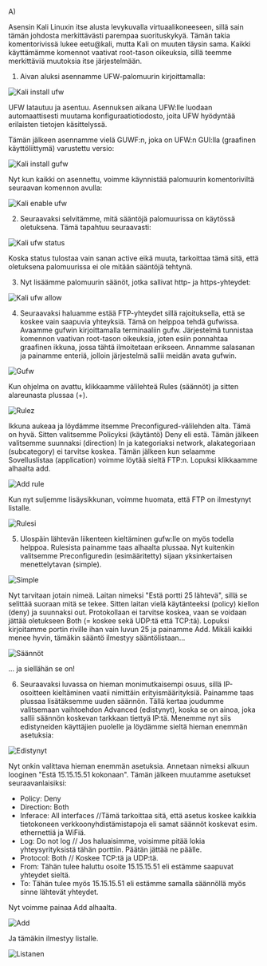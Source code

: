 A) 

Asensin Kali Linuxin itse alusta levykuvalla virtuaalikoneeseen, sillä sain tämän johdosta merkittävästi parempaa suorituskykyä. Tämän takia komentorivissä lukee eetu@kali, mutta
Kali on muuten täysin sama. Kaikki käyttämämme komennot vaativat root-tason oikeuksia, sillä teemme merkittäviä muutoksia itse järjestelmään.

1. Aivan aluksi asennamme UFW-palomuurin kirjoittamalla:
 
![Kali install ufw](https://user-images.githubusercontent.com/72074501/119134972-7fd3dc00-ba46-11eb-90ec-a3ee7dce1e7f.PNG)

UFW latautuu ja asentuu. Asennuksen aikana UFW:lle luodaan automaattisesti muutama konfiguraatiotiodosto, joita UFW hyödyntää erilaisten tietojen käsittelyssä.

Tämän jälkeen asennamme vielä GUWF:n, joka on UFW:n GUI:lla (graafinen käyttöliittymä) varustettu versio:

![Kali install gufw](https://user-images.githubusercontent.com/72074501/119135320-ebb64480-ba46-11eb-9393-7eb58277a575.PNG)

Nyt kun kaikki on asennettu, voimme käynnistää palomuurin komentoriviltä seuraavan komennon avulla: 

![Kali enable ufw](https://user-images.githubusercontent.com/72074501/119135495-2c15c280-ba47-11eb-90c3-530b81be067d.PNG)

2. Seuraavaksi selvitämme, mitä sääntöjä palomuurissa on käytössä oletuksena. Tämä tapahtuu seuraavasti:

![Kali ufw status](https://user-images.githubusercontent.com/72074501/119135906-ad6d5500-ba47-11eb-8335-a68164214691.PNG)

Koska status tulostaa vain sanan active eikä muuta, tarkoittaa tämä sitä, että oletuksena palomuurissa ei ole mitään sääntöjä tehtynä. 

3. Nyt lisäämme palomuurin säänöt, jotka sallivat http- ja https-yhteydet:

![Kali ufw allow](https://user-images.githubusercontent.com/72074501/119136268-210f6200-ba48-11eb-91e3-443aca604e44.PNG)

4. Seuraavaksi haluamme estää FTP-yhteydet sillä rajoituksella, että se koskee vain saapuvia yhteyksiä. Tämä on helppoa tehdä gufwissa. Avaamme gufwin kirjoittamalla terminaaliin gufw. Järjestelmä tunnistaa komennon vaativan root-tason oikeuksia, joten esiin ponnahtaa graafinen ikkuna, jossa tähtä ilmoitetaan erikseen. Annamme salasanan ja painamme enteriä, jolloin järjestelmä sallii meidän avata gufwin. 

![Gufw](https://user-images.githubusercontent.com/72074501/119157758-2d061e80-ba5e-11eb-9cb0-9e04b0722227.PNG)

Kun ohjelma on avattu, klikkaamme välilehteä Rules (säännöt) ja sitten alareunasta plussaa (+). 

![Rulez](https://user-images.githubusercontent.com/72074501/119158652-1dd3a080-ba5f-11eb-937d-745318a5cbc6.PNG)

Ikkuna aukeaa ja löydämme itsemme Preconfigured-välilehden alta. Tämä on hyvä. Sitten valitsemme Policyksi (käytäntö) Deny eli estä. Tämän jälkeen valitsemme suunnaksi (direction) In ja kategoriaksi network, alakategoriaan (subcategory) ei tarvitse koskea. Tämän jälkeen kun selaamme Sovelluslistaa (application) voimme löytää sieltä FTP:n. Lopuksi klikkaamme alhaalta add. 

![Add rule](https://user-images.githubusercontent.com/72074501/119158497-f086f280-ba5e-11eb-8e93-b3da85902979.PNG)

Kun nyt suljemme lisäysikkunan, voimme huomata, että FTP on ilmestynyt listalle. 

![Rulesi](https://user-images.githubusercontent.com/72074501/119158816-4a87b800-ba5f-11eb-92da-70bb7597a71c.PNG)

5. Ulospäin lähtevän liikenteen kieltäminen gufw:lle on myös todella helppoa. Rulesista painamme taas alhaalta plussaa. Nyt kuitenkin valitsemme Preconfiguredin (esimääritetty) sijaan yksinkertaisen menettelytavan (simple). 

![Simple](https://user-images.githubusercontent.com/72074501/119159877-60e24380-ba60-11eb-8366-c4244fd963e2.PNG)

Nyt tarvitaan jotain nimeä. Laitan nimeksi "Estä portti 25 lähtevä", sillä se selittää suoraan mitä se tekee. Sitten laitan vielä käytänteeksi (policy) kiellon (deny) ja suunnaksi out. Protokollaan ei tarvitse koskea, vaan se voidaan jättää oletukseen Both (= koskee sekä UDP:tä että TCP:tä). Lopuksi kirjoitamme portin riville ihan vain luvun 25 ja painamme Add. Mikäli kaikki menee hyvin, tämäkin sääntö ilmestyy sääntölistaan...

![Säännöt](https://user-images.githubusercontent.com/72074501/119160126-9c7d0d80-ba60-11eb-845f-f0d072f76b50.PNG)

... ja siellähän se on! 

6. Seuraavaksi luvassa on hieman monimutkaisempi osuus, sillä IP-osoitteen kieltäminen vaatii nimittäin erityismäärityksiä. Painamme taas plussaa lisätäksemme uuden säännön. Tällä kertaa joudumme valitsemaan vaihtoehdon Advanced (edistynyt), koska se on ainoa, joka sallii säännön koskevan tarkkaan tiettyä IP:tä. Menemme nyt siis edistyneiden käyttäjien puolelle ja löydämme sieltä hieman enemmän asetuksia: 

![Edistynyt](https://user-images.githubusercontent.com/72074501/119160745-3d6bc880-ba61-11eb-8472-0a7a104eb240.PNG)

Nyt onkin valittava hieman enemmän asetuksia. Annetaan nimeksi alkuun looginen "Estä 15.15.15.51 kokonaan". Tämän jälkeen muutamme asetukset seuraavanlaisiksi:

- Policy: Deny
- Direction: Both
- Inferace: All interfaces //Tämä tarkoittaa sitä, että asetus koskee kaikkia tietokoneen verkkoonyhdistämistapoja eli samat säännöt koskevat esim. ethernettiä ja WiFiä. 
- Log: Do not log // Jos haluaisimme, voisimme pitää lokia yhteysyrityksistä tähän porttiin. Päätän jättää ne päälle. 
- Protocol: Both // Koskee TCP:tä ja UDP:tä. 
- From: Tähän tulee haluttu osoite 15.15.15.51 eli estämme saapuvat yhteydet sieltä. 
- To: Tähän tulee myös 15.15.15.51 eli estämme samalla säännöllä myös sinne lähtevät yhteydet. 

Nyt voimme painaa Add alhaalta. 

![Add](https://user-images.githubusercontent.com/72074501/119164450-1e6f3580-ba65-11eb-9a6b-7800f5b91353.PNG)

Ja tämäkin ilmestyy listalle.

![Listanen](https://user-images.githubusercontent.com/72074501/119164790-70b05680-ba65-11eb-8e3e-419c2874f570.PNG)
